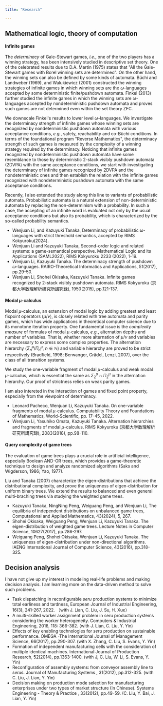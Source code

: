 ```yaml
---
title: "Research"

---
```



##  Mathematical logic, theory of computation

#### Infinite games  

The *determinacy* of Gale-Stewart games, *i.e.*, one of the two players has a winning strategy, has been intensively studied in descriptive set theory. One of the celebrated results due to  D.A. Martin (1975) states that "All the Gale-Stewart games with Borel winning sets are determined".  On the other hand, the winning sets can also be defined by some kinds of automata. 
Büchi and Landweber (1969), and  Walukiewicz (2001) constructed the winning strategies of infinite games in which winning sets are the $\omega$-languages accepted by some deterministic finite/pushdown automata. Finkel (2013) further studied the infinite games in which the winning sets are $\omega$-languages accepted by nondeterministic pushdown automata and proves such games are not determined even within the set theory $\mathsf{ZFC}$.

We downscale Finkel's results to lower level $\omega$-languages. We investigate the determinacy strength of infinite games whose winning sets are recognized by nondeterministic pushdown automata with various acceptance conditions, *e.g.*, safety, reachability and co-Büchi conditions. In terms of the foundational program "Reverse Mathematics", the determinacy strength of such games is measured by the complexity of a winning strategy required by the determinacy. Noticing that infinite games recognized by nondeterministic pushdown automata have some resemblance to those by deterministic 2-stack visibly pushdown automata (2DVPA) with the same acceptance conditions, we start with investigating the determinacy of infinite games recognized by 2DVPA and the nondeterministic ones and then establish the relation with the infinite games recognized with nondeterministic pushdown automata with the same acceptance conditions. 

Recently, I also extended the study along this line to variants of probabilistic automata. Probabilistic automata is a natural extension of non-deterministic automata by replacing the non-determinism with a probability. In such a case, the accepting of an infinite word is evaluated not only by the usual acceptance conditions but also its probability, which is characterized by the so-called probability semantics.

- Wenjuan Li, and Kazuyuki Tanaka, Determinacy of probabilistic ω-languages with strict threshold semantics, accepted by RIMS Kokyuroku(2024).
- Wenjuan Li and Kazuyuki Tanaka, Second-order logic and related systems: a game-semantical perspective. Mathematical Logic and its Applications (SAML2022), RIMS Kokyuroku 2233 (2022), 1-19.
- Wenjuan Li, Kazuyuki Tanaka. The determinacy strength of pushdown $\omega$-languages. RAIRO-Theoretical Informatics and Applications,  51(2017), pp.29-50.
- Wenjuan Li, Shohei Okisaka, Kazuyuki Tanaka. Infinite games recognized by 2-stack visibly pushdown automata. RIMS Kokyuroku (京都大学数理解析研究所講究録), 1950(2015), pp.121-137.


#### Modal $\mu$-calculus 

Modal $\mu$-calculus, an extension of modal logic by adding greatest and least fixpoint operators ($\mu$/$\nu$), is closely related with tree automata and parity games, which has wide applications in theoretical computer science due to its monotone iteration  property. One fundamental issue is the *complexity measure* of formulas of modal $\mu$-calculus, *e.g.*, alternation depths and number of variables. That is, whether more alternation of $\mu/ \nu$ and variables are necessary to express some complex properties. The alternation hierarchy ($\Sigma^{\mu}_n$/$\Pi^{\mu}_n$, $n\in \mathbb{N}$) and variable hierarchy are proved to be strict respectively (Bradfield, 1998; Berwanger, Grädel, Lenzi, 2007), over the class of all transition systems.

We study the one-variable fragment of modal $\mu$-calculus and weak modal $\mu$-calculus, which is essential the same as $\Sigma^{\mu}_2\cap \Pi^{\mu}_2$ in the alternation hierarchy.
Our proof of strictness relies on weak parity games.

I am also intereted in the interaction of games and fixed point property, especially from the viewpoint of determinacy.

- Leonard Pacheco, Wenjuan Li, Kazuyuki Tanaka. On one-variable fragments of modal $\mu$-calculus. Computability Theory and Foundations of Mathematics, World-Scientific, pp. 17-45, 2022.
- Wenjuan Li, Yasuhiko Omata, Kazuyuki Tanaka. Alternation hierarchies and fragments of modal $\mu$-calculus. RIMS Kokyuroku (京都大学数理解析研究所講究録), 2083(2018), pp.98-110.



#### Query complexity of game trees 

The evaluation of game trees plays a crucial role in artificial intelligence, especially Boolean AND-OR trees, which provides a game-theoretic technique to design and analyze randomized algorithms (Saks and Wigderson, 1986; Yao, 1977). 

Liu and Tanaka (2007) characterize the eigen-distributions that achieve the distributional complexity, and prove the uniqueness of eigen-distribution for uniform binary trees. We extend the results to balanced and even general multi-braching trees via studying the weighted game trees.

- Kazuyuki Tanaka, NingNing Peng, Weiguang Peng, and Wenjuan Li, The equilibria of independent distributions on unbalanced game trees, Computational and Applied Mathematics, 43(2024), 5, 267.
- Shohei Okisaka, Weiguang Peng, Wenjuan Li, Kazuyuki Tanaka. The eigen-distribution of weighted game trees. Lecture Notes in Computer Science,  10627(2017), pp.286-297.
- Weiguang Peng, Shohei Okisaka, Wenjuan Li, Kazuyuki Tanaka. The uniqueness of eigen-distribution under non-directional algorithms. IAENG International Journal of Computer Science, 43(2016), pp.318-325.

##  Decision analysis

I have not give up my interest in modeling real-life problems and making decision analysis. I am learning more on the data-driven method to solve such problems. 

- Task dispatching in reconfigurable *seru* production systems to minimize total earliness and tardness, European Journal of Industrial Engineering, 16(3), 241-267, 2022. （with  J. Lian, C. Liu,  J. Su, H. Xue）
- A multi-skilled worker assignment problem in seru production systems considering the worker heterogeneity. Computers & Industrial Engineering, 2018, 118: 366-382. (with J. Lian, C. Liu, Y. Yin)
- Effects of key enabling technologies for *seru* production on sustainable performance. OMEGA -The International Journal of Management Science, 66(2017), pp.290-307. (with X. Zhang, C. Liu, S. Evans, Y. Yin)
- Formation of independent manufacturing cells with the consideration of multiple identical machines.  International Journal of Production Research, 52(2014), pp.1363-1400. (with J, C. Liu, W. Li, S. Evans, Y. Yin)
- Reconfiguration of assembly systems: from conveyor assembly line to *seru*s.  Journal of Manufacturing Systems , 31(2012), pp.312-325. (with C. Liu, J. Lian, Y. Yin)
- Decision making on production mode selection for manufacturing enterprises under two types of market structure (In Chinese).  Systems Engineering - Theory \& Practice , 33(2012), pp.49-59. (C. Liu, Y. Bai, J. Lian, Y. Yin)